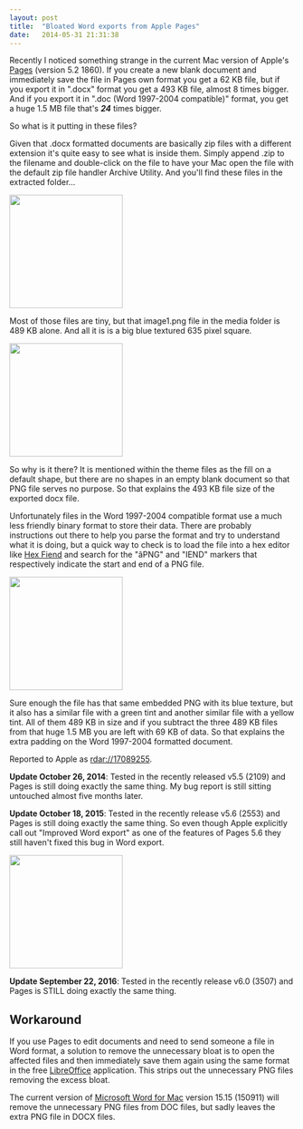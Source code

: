 ```yaml
---
layout: post
title:  "Bloated Word exports from Apple Pages"
date:   2014-05-31 21:31:38
---
```


Recently I noticed something strange in the current Mac version of Apple's [Pages](http://www.apple.com/mac/pages/) (version 5.2 1860). If you create a new blank document and immediately save the file in Pages own format you get a 62 KB file, but if you export it in ".docx" format you get a 493 KB file, almost 8 times bigger. And if you export it in ".doc (Word 1997-2004 compatible)" format, you get a huge 1.5 MB file that's ___24___ times bigger.

So what is it putting in these files?
<!--more-->
Given that .docx formatted documents are basically zip files with a different extension it's quite easy to see what is inside them. Simply append .zip to the filename and double-click on the file to have your Mac open the file with the default zip file handler Archive Utility. And you'll find these files in the extracted folder...

<a class="image" href="{{site.baseurl}}/images/ExtractedUntitledDocx.png" data-lightbox="image-1" data-title="Folder of extracted blank Word docx document files">
<img src="{{site.baseurl}}/images/ExtractedUntitledDocx.png" align="center" style="width:200px;" /></a>

Most of those files are tiny, but that image1.png file in the media folder is 489 KB alone. And all it is is a big blue textured 635 pixel square.

<a class="image" href="{{site.baseurl}}/images/image1.png" data-lightbox="image-1" data-title="A big blue textured 635 pixel square.">
<img src="{{site.baseurl}}/images/image1.png" align="center" style="width:200px;" /></a>

So why is it there? It is mentioned within the theme files as the fill on a default shape, but there are no shapes in an empty blank document so that PNG file serves no purpose. So that explains the 493 KB file size of the exported docx file.

Unfortunately files in the Word 1997-2004 compatible format use a much less friendly binary format to store their data. There are probably instructions out there to help you parse the format and try to understand what it is doing, but a quick way to check is to load the file into a hex editor like [Hex Fiend](http://ridiculousfish.com/hexfiend/) and search for the "âPNG" and "IEND" markers that respectively indicate the start and end of a PNG file.

<a class="image" href="{{site.baseurl}}/images/HexFiendUntitleddoc.png" data-lightbox="image-1" data-title="The blank Word 97-2004 document in Hex Fiend">
<img src="{{site.baseurl}}/images/HexFiendUntitleddoc.png" style="width:200px;" /></a>

Sure enough the file has that same embedded PNG with its blue texture, but it also has a similar file with a green tint and another similar file with a yellow tint. All of them 489 KB in size and if you subtract the three 489 KB files from that huge 1.5 MB you are left with 69 KB of data. So that explains the extra padding on the Word 1997-2004 formatted document.

Reported to Apple as [rdar://17089255](rdar://17089255).

**Update October 26, 2014**: Tested in the recently released v5.5 (2109) and Pages is still doing exactly the same thing. My bug report is still sitting untouched almost five months later.

**Update October 18, 2015**: Tested in the recently release v5.6 (2553) and Pages is still doing exactly the same thing. So even though Apple explicitly call out "Improved Word export" as one of the features of Pages 5.6 they still haven't fixed this bug in Word export.

<a class="image" href="{{site.baseurl}}/images/Pages 5.6 Improved Word export.png" data-lightbox="image-1" data-title="Screenshot of partial list of Pages 5.6 advertised features">
<img src="{{site.baseurl}}/images/Pages 5.6 Improved Word export.png" align="center" style="width:200px;" /></a>

**Update September 22, 2016**: Tested in the recently release v6.0 (3507) and Pages is STILL doing exactly the same thing.

Workaround
----------

If you use Pages to edit documents and need to send someone a file in Word format, a solution to remove the unnecessary bloat is to open the affected files and then immediately save them again using the same format in the free [LibreOffice](https://www.libreoffice.org) application. This strips out the unnecessary PNG files removing the excess bloat.

The current version of [Microsoft Word for Mac](http://www.microsoft.com/mac) version 15.15 (150911) will remove the unnecessary PNG files from DOC files, but sadly leaves the extra PNG file in DOCX files.
